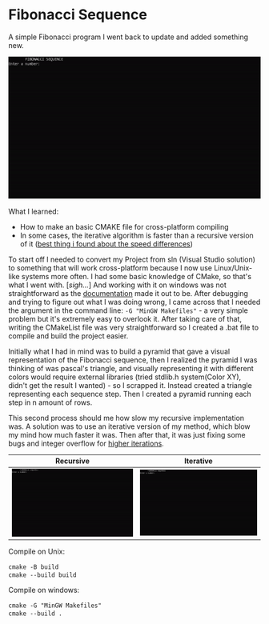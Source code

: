 # Fibonacci Sequence
A simple Fibonacci program I went back to update and added something new. 

<p align="center">
  <img src="https://github.com/SirLorrence/ReadMeImages/blob/main/fibonacci-seq/fib01.gif?raw=true">
</p>


What I learned:
- How to make an basic CMAKE file for cross-platform compiling
- In some cases, the iterative algorithm is faster than a recursive version of it ([best thing i found about the speed differences](https://stackoverflow.com/a/72694))


To start off I needed to convert my Project from sln (Visual Studio solution) to something that will work cross-platform because I now use Linux/Unix-like systems more often. I had some basic knowledge of CMake, so that's what I went with. [*sigh...*] And working with it on windows was not straightforward as the [documentation](https://cmake.org/cmake/help/latest/guide/tutorial/A%20Basic%20Starting%20Point.html#build-and-run) made it out to be. After debugging and trying to figure out what I was doing wrong, I came across that I needed the argument in the command line: ``` -G "MinGW Makefiles" ```  - a very simple problem but it's extremely easy to overlook it. After taking care of that, writing the CMakeList file was very straightforward so I created a .bat file to compile and build the project easier.  

Initially what I had in mind was to build a pyramid that gave a visual representation of the Fibonacci sequence, then I realized the pyramid I was thinking of was pascal's triangle, and visually representing it with different colors would require external libraries (tried stdlib.h system(Color XY), didn't get the result I wanted) - so I scrapped it. Instead created a triangle representing each sequence step. Then I created a pyramid running each step in n amount of rows. 

This second process should me how slow my recursive implementation was. A solution was to use an iterative version of my method, which blow my mind how much faster it was. Then after that, it was just fixing some bugs and integer overflow for [higher iterations](https://planetmath.org/listoffibonaccinumbers).

Recursive             |  Iterative
:-------------------------:|:-------------------------:
![](https://github.com/SirLorrence/ReadMeImages/blob/main/fibonacci-seq/fib02-slow.gif?raw=true)  |  ![](https://github.com/SirLorrence/ReadMeImages/blob/main/fibonacci-seq/fib03-fast.gif?raw=true)


Compile on Unix:
```
cmake -B build
cmake --build build
```
Compile on windows:
```
cmake -G "MinGW Makefiles" 
cmake --build .
```
